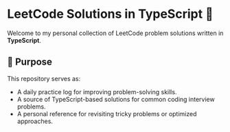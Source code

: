 # LeetCode Solutions in TypeScript 🧠

Welcome to my personal collection of LeetCode problem solutions written in **TypeScript**.

## 📌 Purpose

This repository serves as:
- A daily practice log for improving problem-solving skills.
- A source of TypeScript-based solutions for common coding interview problems.
- A personal reference for revisiting tricky problems or optimized approaches.
